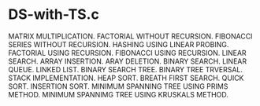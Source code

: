 # DS-with-TS.c
MATRIX MULTIPLICATION.
FACTORIAL WITHOUT RECURSION.
FIBONACCI SERIES WITHOUT RECURSION.
HASHING USING LINEAR PROBING.
FACTORIAL USING RECURSION.
FIBONACCI USING RECURSION.
LINEAR SEARCH.
ARRAY INSERTION.
ARAY DELETION.
BINARY SEARCH.
LINEAR QUEUE.
LINKED LIST.
BINARY SEARCH TREE.
BINARY TREE TRVERSAL.
STACK IMPLEMENTATION.
HEAP SORT.
BREATH FIRST SEARCH.
QUICK SORT.
INSERTION SORT.
MINIMUM SPANNING TREE USING PRIMS METHOD.
MINIMUM SPANNIMG TREE USING KRUSKALS METHOD.
